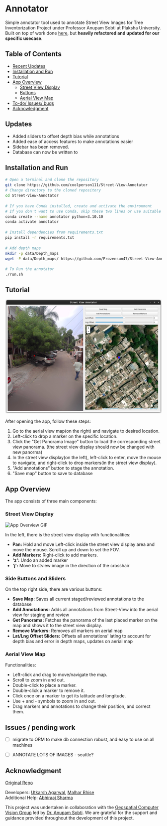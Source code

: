 # Annotator

Simple annotator tool used to annotate Street View Images for Tree Inventorization Project under Professor Anupam Sobti at Plaksha University. Built on top of work done [here](https://github.com/Frozensun47/Street-View-Annotator), but **heavily refactored and updated for our specific usecase**.


## Table of Contents

- [Recent Updates](#Updates)
- [Installation and Run](#installation-and-run)
- [Tutorial](#tutorial)
- [App Overview](#app-overview)
  - [Street View Display](#street-view-display)
  - [Buttons](#side-buttons-and-sliders)
  - [Aerial View Map](#aerial-view-map)
- [To-do/ Issues/ bugs](#issues-pending-work)
- [Acknowledgment](#Acknowledgment)


## Updates

- Added sliders to offset depth bias while annotations
- Added ease of access features to make annotations easier
- Sidebar has been removed.
- Database can now be written to


## Installation and Run

```bash
# Open a terminal and clone the repository
git clone https://github.com/coolperson111/Street-View-Annotator
# Change directory to the cloned repository
cd Street-View-Annotator

# If you have Conda installed, create and activate the environment
# If you don't want to use Conda, skip these two lines or use suitable alternative
conda create --name annotator python=3.10.10
conda activate annotator

# Install dependencies from requirements.txt
pip install -r requirements.txt

# Add depth maps
mkdir -p data/Depth_maps
wget -P data/Depth_maps/ https://github.com/Frozensun47/Street-View-Annotator/blob/main/data/Depth_maps/numpy_depth.npy

# To Run the annotator
./run.sh
```


## Tutorial

![App Overview Image](./assets/imgs/Readme/new_app.png)

After opening the app, follow these steps:

1. Go to the aerial view map(on the right) and navigate to desired location.
2. Left-click to drop a marker on the  specific location.
3. Click the "Get Panorama Image" button to load the corresponding street view panorama.
    (the street view display should now be changed with new panorma)
4. In the street view display(on the left), left-click to enter, move the mouse to navigate, and right-click to drop markers(in the street view display).
5. "Add annotations" button to stage the annotation.
6. "Save map" button to save to database


## App Overview

The app consists of three main components:

### Street View Display

<img src="https://github.com/Frozensun47/Street-View-Annotator/blob/main/assets/imgs/Readme/street_view_marker.gif" alt="App Overview GIF" width="400" height="200">

In the left, there is the street view display with functionalities:

- **Pan:** Hold and move Left-click inside the street view display area and move the mouse. Scroll up and down to set the FOV.
- **Add Markers:** Right-click to add markers.
- **'z':** Undo an added marker
- **'j':** Move to stview image in the direction of the crosshair

### Side Buttons and Sliders

On the top right side, there are various buttons:

- **Save Map:** Saves all current staged/reviewed annotations to the database
- **Add Annotations:** Adds all annotations from Street-View into the aerial view for staging and review
- **Get Panorama:** Fetches the panorama of the last placed marker on the map and shows it to the street view display.
- **Remove Markers:** Removes all markers on aerial map
- **Lat/Lng Offset Sliders:** Offsets all annotations' latlng to account for depth bias and error in depth maps, updates on aerial map

### Aerial View Map

Functionalities:
- Left-click and drag to move/navigate the map.
- Scroll to zoom in and out.
- Double-click to place a marker.
- Double-click a marker to remove it.
- Click once on a marker to get its latitude and longitude.
- Use + and - symbols to zoom in and out.
- Drag markers and annotations to change their position, and correct them.

## Issues / pending work

- [ ] migrate to ORM to make db connection robust, and easy to use on all machines
- [ ] ANNOTATE LOTS OF IMAGES - seattle?


## Acknowledgment

[Original Repo](https://github.com/Frozensun47/Street-View-Annotator)

Developers: [Utkarsh Agarwal](https://github.com/Utk984), [Malhar Bhise](https://github.com/coolperson111)  
Additional Help: [Abhiraaj Sharma](https://github.com/AbhiraajSharma)

This project was undertaken in collaboration with the [Geospatial Computer Vision Group](https://anupamsobti.github.io/geospatial-computer-vision/) led by [Dr. Anupam Sobti](https://anupamsobti.github.io/). We are grateful for the support and guidance provided throughout the development of this project.
